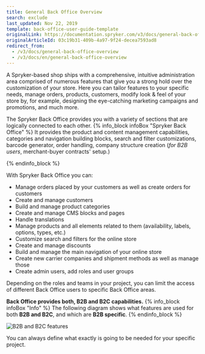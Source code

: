 ```yaml
---
title: General Back Office Overview
search: exclude
last_updated: Nov 22, 2019
template: back-office-user-guide-template
originalLink: https://documentation.spryker.com/v3/docs/general-back-office-overview
originalArticleId: 03c19b31-409b-4a97-9f24-decea7593ad8
redirect_from:
  - /v3/docs/general-back-office-overview
  - /v3/docs/en/general-back-office-overview
---
```


A Spryker-based shop ships with a comprehensive, intuitive administration area comprised of numerous features that give you a strong hold over the customization of your store. Here you can tailor features to your specific needs, manage orders, products, customers, modify look & feel of your store by, for example, designing the eye-catching marketing campaigns and promotions, and much more.

The Spryker Back Office provides you with a variety of sections that are logically connected to each other. 
{% info_block infoBox "Spryker Back Office" %}
It provides the product and content management capabilities, categories and navigation building blocks, search and filter customizations, barcode generator, order handling, company structure creation (_for B2B users_, merchant-buyer contracts' setup.)

{% endinfo_block %}

With Spryker Back Office you can:
* Manage orders placed by your customers as well as create orders for customers
* Create and manage customers
* Build and manage product categories
* Create and manage CMS blocks and pages
* Handle translations
* Manage products and all elements related to them (availability, labels, options, types, etc.)
* Customize search and filters for the online store
* Create and manage discounts
* Build and manage the main navigation of your online store
* Create new carrier companies and shipment methods as well as manage those
* Create admin users, add roles and user groups

Depending on the roles and teams in your project, you can limit the access of different Back Office users to specific Back Office areas.

**Back Office provides both, B2B and B2C capabilities.**
{% info_block infoBox "Info" %}
The following diagram shows what features are used for both **B2B and B2C**, and which are **B2B specific**. 
{% endinfo_block %}

![B2B and B2C features](https://spryker.s3.eu-central-1.amazonaws.com/docs/scos/user/features/spryker-core-back-office-feature-overview/spryker-core-back-office-feature-overview.md/b2b-and-b2c-features.png)

You can always define what exactly is going to be needed for your specific project.
